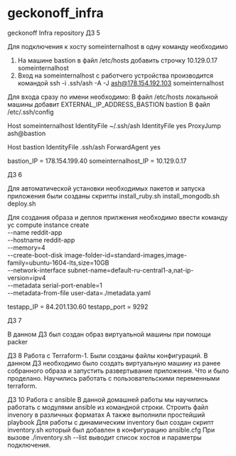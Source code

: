 # geckonoff_infra
geckonoff Infra repository
ДЗ 5

Для подключения к хосту someinternalhost в одну команду необходимо
1. На машине bastion в файл /etc/hosts добавить строчку
10.129.0.17 someinternalhost
2. Вход на someinternalhost с работчего устройства производится командой
ssh -i .ssh/ash  -A -J ash@178.154.192.103  someinternalhost

Для входа сразу по имени необходимо:
В файл /etc/hosts локальной машины добавит
EXTERNAL_IP_ADDRESS_BASTION bastion
В файл /etc/.ssh/config

Host someinternalhost
    IdentityFile ~/.ssh/ash
    IdentityFile yes
    ProxyJump ash@bastion

Host bastion
    IdentityFile .ssh/ash
    ForwardAgent yes

bastion_IP = 178.154.199.40
someinternalhost_IP = 10.129.0.17

ДЗ 6

Для автоматической установки необходимых пакетов и запуска приложения были созданы скрипты
install_ruby.sh
install_mongodb.sh
deploy.sh

Для создания образа и дeплоя прилжения необходимо ввести команду
yc compute instance create \
  --name reddit-app \
  --hostname reddit-app \
  --memory=4 \
  --create-boot-disk image-folder-id=standard-images,image-family=ubuntu-1604-lts,size=10GB \
  --network-interface subnet-name=default-ru-central1-a,nat-ip-version=ipv4 \
  --metadata serial-port-enable=1 \
  --metadata-from-file user-data=./metadata.yaml

  testapp_IP = 84.201.130.60
  testapp_port = 9292

  ДЗ 7

  В данном ДЗ был создан образ виртуальной машины при помощи packer
 
  ДЗ 8
  Работа с Terraform-1.
  Были созданы файлы конфигураций. В данном ДЗ необходимо было создать виртуальную машину из ранее собранного образа и запустить развертывание приложения. Что и было проделано.
  Научились работать с пользовательскими переменными terraform.

  ДЗ 10
  Работа с ansible
  В данной домашней работы мы научились работать с модулями ansible из командной строки.
  Строить файл invenory в различных форматах
  А также выполнили простейший playbook
  Для работы с динамическим inventory был создан скрипт inventory.sh который был добавлен в конфигурацию ansible.cfg
  При вызове ./inventory.sh --list выводит список хостов и параметры подключения.

